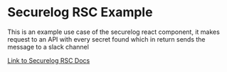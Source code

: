 # Securelog RSC Example

This is an example use case of the securelog react component, it makes request to an API with every secret found which in return sends the message to a slack channel

[Link to Securelog RSC Docs](https://github.com/Onboardbase/securelog-rsc)
